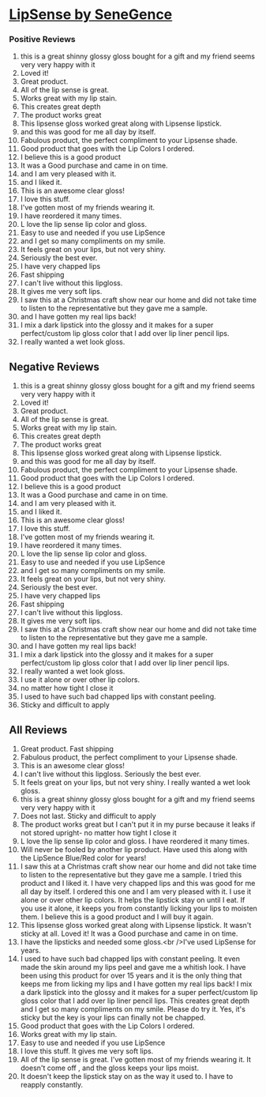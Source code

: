 # [LipSense by SeneGence](https://products.checkmycream.com/products/LipSense-by-SeneGence.html)

### Positive Reviews

<ol>
      <li>this is a great shinny glossy gloss bought for a gift and my friend seems very very happy with it</li>
      <li>Loved it!</li>
      <li>Great product.  </li>
      <li>All of the lip sense is great.</li>
      <li>Works great with my lip stain.</li>
      <li>This creates great depth</li>
      <li>The product works great</li>
      <li>This lipsense gloss worked great along with Lipsense lipstick.</li>
      <li>and this was good for me all day by itself.  </li>
      <li>Fabulous product, the perfect compliment to your Lipsense shade.</li>
      <li>Good product that goes with the Lip Colors I ordered.</li>
      <li>I believe this is a good product</li>
      <li>It was a Good purchase and came in on time.</li>
      <li>and I am very pleased with it.  </li>
      <li>and I liked it.  </li>
      <li>This is an awesome clear gloss!</li>
      <li>I love this stuff.  </li>
      <li>I&#x27;ve gotten most of my friends wearing it.</li>
      <li>I have reordered it many times.</li>
      <li>L love the lip sense lip color and gloss.</li>
      <li>Easy to use and needed if you use LipSence</li>
      <li>and I get so many compliments on my smile.</li>
      <li>It feels great on your lips, but not very shiny.  </li>
      <li>Seriously the best ever.</li>
      <li>I have very chapped lips</li>
      <li>Fast shipping</li>
      <li>I can&#x27;t live without this lipgloss.</li>
      <li>It gives me very soft lips.</li>
      <li>I saw this at a Christmas craft show near our home and did not take time to listen to the representative but they gave me a sample.  </li>
      <li>and I have gotten my real lips back!  </li>
      <li>I mix a dark lipstick into the glossy and it makes for a super perfect/custom lip gloss color that I add over lip liner pencil lips.  </li>
      <li>I really wanted a wet look gloss.</li>
</ol>


<h2>Negative Reviews</h2>
<ol>
<li> this is a great shinny glossy gloss bought for a gift and my friend seems very very happy with it</li>
<li> Loved it!</li>
<li> Great product.  </li>
<li> All of the lip sense is great.</li>
<li> Works great with my lip stain.</li>
<li> This creates great depth</li>
<li> The product works great</li>
<li> This lipsense gloss worked great along with Lipsense lipstick.</li>
<li> and this was good for me all day by itself.  </li>
<li> Fabulous product, the perfect compliment to your Lipsense shade.</li>
<li> Good product that goes with the Lip Colors I ordered.</li>
<li> I believe this is a good product</li>
<li> It was a Good purchase and came in on time.</li>
<li> and I am very pleased with it.  </li>
<li> and I liked it.  </li>
<li> This is an awesome clear gloss!</li>
<li> I love this stuff.  </li>
<li> I&#x27;ve gotten most of my friends wearing it.</li>
<li> I have reordered it many times.</li>
<li> L love the lip sense lip color and gloss.</li>
<li> Easy to use and needed if you use LipSence</li>
<li> and I get so many compliments on my smile.</li>
<li> It feels great on your lips, but not very shiny.  </li>
<li> Seriously the best ever.</li>
<li> I have very chapped lips</li>
<li> Fast shipping</li>
<li> I can&#x27;t live without this lipgloss.</li>
<li> It gives me very soft lips.</li>
<li> I saw this at a Christmas craft show near our home and did not take time to listen to the representative but they gave me a sample.  </li>
<li> and I have gotten my real lips back!  </li>
<li> I mix a dark lipstick into the glossy and it makes for a super perfect/custom lip gloss color that I add over lip liner pencil lips.  </li>
<li> I really wanted a wet look gloss.</li>
<li> I use it alone or over other lip colors.  </li>
<li> no matter how tight I close it</li>
<li> I used to have such bad chapped lips with constant peeling.  </li>
<li> Sticky and difficult to apply</li>
</ol>

<h2>All Reviews</h2>

<ol>
    <li> Great product.  Fast shipping</li>
    <li> Fabulous product, the perfect compliment to your Lipsense shade.</li>
    <li> This is an awesome clear gloss!</li>
    <li> I can&#x27;t live without this lipgloss. Seriously the best ever.</li>
    <li> It feels great on your lips, but not very shiny.  I really wanted a wet look gloss.</li>
    <li> this is a great shinny glossy gloss bought for a gift and my friend seems very very happy with it</li>
    <li> Does not last. Sticky and difficult to apply</li>
    <li> The product works great but I can&#x27;t put it in my purse because it leaks if not stored upright- no matter how tight I close it</li>
    <li> L love the lip sense lip color and gloss. I have reordered it many times.</li>
    <li> Will never be fooled by another lip product.  Have used this along with the LipSence Blue/Red color for years!</li>
    <li> I saw this at a Christmas craft show near our home and did not take time to listen to the representative but they gave me a sample.  I tried this product and I liked it.  I have very chapped lips and this was good for me all day by itself.  I ordered this one and I am very pleased with it.  I use it alone or over other lip colors.  It helps the lipstick stay on until I eat.  If you use it alone, it keeps you from constantly licking your lips to moisten them.  I believe this is a good product and I will buy it again.</li>
    <li> This lipsense gloss worked great along with Lipsense lipstick. It wasn&#x27;t sticky at all. Loved it! It was a Good purchase and came in on time.</li>
    <li> I have the lipsticks and needed some gloss.&lt;br /&gt;I&#x27;ve used LipSense for years.</li>
    <li> I used to have such bad chapped lips with constant peeling.  It even made the skin around my lips peel and gave me a whitish look.  I have been using this product for over 15 years and it is the only thing that keeps me from licking my lips and I have gotten my real lips back!  I mix a dark lipstick into the glossy and it makes for a super perfect/custom lip gloss color that I add over lip liner pencil lips.  This creates great depth and I get so many compliments on my smile. Please do try it.  Yes, it&#x27;s sticky but the key is your lips can finally not be chapped.</li>
    <li> Good product that goes with the Lip Colors I ordered.</li>
    <li> Works great with my lip stain.</li>
    <li> Easy to use and needed if you use LipSence</li>
    <li> I love this stuff.  It gives me very soft lips.</li>
    <li> All of the lip sense is great. I&#x27;ve gotten most of my friends wearing it. It doesn&#x27;t come off , and the gloss keeps your lips moist.</li>
    <li> It doesn&#x27;t keep the lipstick stay on as the way it used to.  I have to reapply constantly.</li>
</ol>




